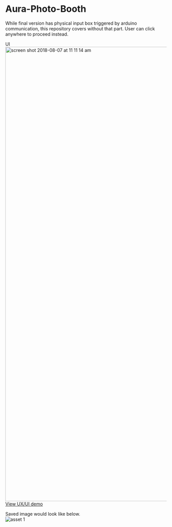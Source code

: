 # Aura-Photo-Booth

While final version has physical input box triggered by arduino communication, this repository covers without that part. User can click anywhere to proceed instead.



UI <br>
<img width="1414" alt="screen shot 2018-08-07 at 11 11 14 am" src="https://user-images.githubusercontent.com/31669188/43784698-aac19ace-9a32-11e8-8d26-87dfbda03c49.png">
[View UX/UI demo](https://vimeo.com/283733501)


Saved image would look like below. <br>
![asset 1](https://user-images.githubusercontent.com/31669188/43782935-766634aa-9a2e-11e8-9018-31a393a1b541.png)

